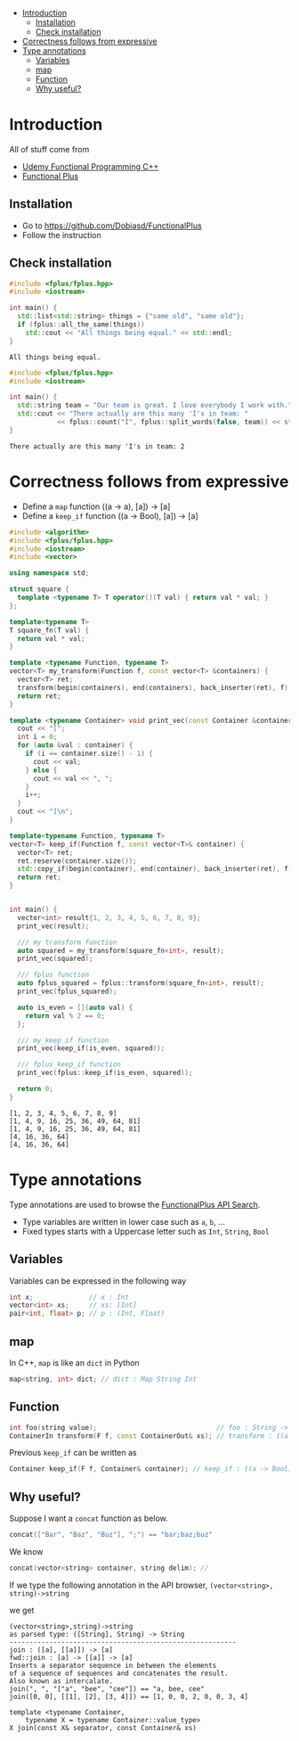 - [Introduction](#sec-1)
  - [Installation](#sec-1-1)
  - [Check installation](#sec-1-2)
- [Correctness follows from expressive](#sec-2)
- [Type annotations](#sec-3)
  - [Variables](#sec-3-1)
  - [map](#sec-3-2)
  - [Function](#sec-3-3)
  - [Why useful?](#sec-3-4)


# Introduction<a id="sec-1"></a>

All of stuff come from

-   [Udemy Functional Programming C++](https:www.udemy.com/functional-programming-using-cpp)
-   [Functional Plus](https:github.com/Dobiasd/FunctionalPlus)

## Installation<a id="sec-1-1"></a>

-   Go to <https://github.com/Dobiasd/FunctionalPlus>
-   Follow the instruction

## Check installation<a id="sec-1-2"></a>

```C++
#include <fplus/fplus.hpp>
#include <iostream>

int main() {
  std::list<std::string> things = {"same old", "same old"};
  if (fplus::all_the_same(things))
    std::cout << "All things being equal." << std::endl;
}
```

    All things being equal.

```C++
#include <fplus/fplus.hpp>
#include <iostream>

int main() {
  std::string team = "Our team is great. I love everybody I work with.";
  std::cout << "There actually are this many 'I's in team: "
            << fplus::count("I", fplus::split_words(false, team)) << std::endl;
}
```

    There actually are this many 'I's in team: 2

# Correctness follows from expressive<a id="sec-2"></a>

-   Define a `map` function ((a -> a), [a]) -> [a]
-   Define a `keep_if` function ((a -> Bool), [a]) -> [a]

```C++
#include <algorithm>
#include <fplus/fplus.hpp>
#include <iostream>
#include <vector>

using namespace std;

struct square {
  template <typename T> T operator()(T val) { return val * val; }
};

template<typename T>
T square_fn(T val) {
  return val * val;
}

template <typename Function, typename T>
vector<T> my_transform(Function f, const vector<T> &containers) {
  vector<T> ret;
  transform(begin(containers), end(containers), back_inserter(ret), f);
  return ret;
}

template <typename Container> void print_vec(const Container &container) {
  cout << "[";
  int i = 0;
  for (auto &val : container) {
    if (i == container.size() - 1) {
      cout << val;
    } else {
      cout << val << ", ";
    }
    i++;
  }
  cout << "]\n";
}

template<typename Function, typename T>
vector<T> keep_if(Function f, const vector<T>& container) {
  vector<T> ret;
  ret.reserve(container.size());
  std::copy_if(begin(container), end(container), back_inserter(ret), f);
  return ret;
}


int main() {
  vector<int> result{1, 2, 3, 4, 5, 6, 7, 8, 9};
  print_vec(result);

  /// my transform function
  auto squared = my_transform(square_fn<int>, result);
  print_vec(squared);

  /// fplus function
  auto fplus_squared = fplus::transform(square_fn<int>, result);
  print_vec(fplus_squared);

  auto is_even = [](auto val) {
    return val % 2 == 0;
  };

  /// my_keep_if function
  print_vec(keep_if(is_even, squared));

  /// fplus_keep_if function
  print_vec(fplus::keep_if(is_even, squared));

  return 0;
}
```

    [1, 2, 3, 4, 5, 6, 7, 8, 9]
    [1, 4, 9, 16, 25, 36, 49, 64, 81]
    [1, 4, 9, 16, 25, 36, 49, 64, 81]
    [4, 16, 36, 64]
    [4, 16, 36, 64]

# Type annotations<a id="sec-3"></a>

Type annotations are used to browse the [FunctionalPlus API Search](http://www.editgym.com/fplus-api-search/).

-   Type variables are written in lower case such as `a`, `b`, &#x2026;
-   Fixed types starts with a Uppercase letter such as `Int`, `String`, `Bool`

## Variables<a id="sec-3-1"></a>

Variables can be expressed in the following way

```C++
int x;              // x : Int
vector<int> xs;     // xs: [Int]
pair<int, float> p; // p : (Int, Float)
```

## map<a id="sec-3-2"></a>

In C++, `map` is like an `dict` in Python

```C++
map<string, int> dict; // dict : Map String Int
```

## Function<a id="sec-3-3"></a>

```C++
int foo(string value);                              // foo : String -> Int
ContainerIn transform(F f, const ContainerOut& xs); // transform : ((a -> b), [a]) -> [b]
```

Previous `keep_if` can be written as

```C++
Container keep_if(F f, Container& container); // keep_if : ((a -> Bool), [a]) -> [a]
```

## Why useful?<a id="sec-3-4"></a>

Suppose I want a `concat` function as below.

```C++
concat(["Bar", "Baz", "Buz"], ";") == "bar;baz;buz"
```

We know

```C++
concat(vector<string> container, string delim); // 
```

If we type the following annotation in the API browser, `(vector<string>, string)->string`

we get

    (vector<string>,string)->string
    as parsed type: ([String], String) -> String
    ---------------------------------------------------------
    join : ([a], [[a]]) -> [a]
    fwd::join : [a] -> [[a]] -> [a]
    Inserts a separator sequence in between the elements
    of a sequence of sequences and concatenates the result.
    Also known as intercalate.
    join(", ", "["a", "bee", "cee"]) == "a, bee, cee"
    join([0, 0], [[1], [2], [3, 4]]) == [1, 0, 0, 2, 0, 0, 3, 4]
    
    template <typename Container,
        typename X = typename Container::value_type>
    X join(const X& separator, const Container& xs)
